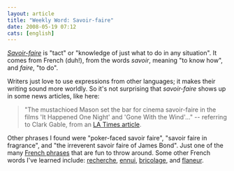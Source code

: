 ```yaml
---
layout: article
title: "Weekly Word: Savoir-faire"
date: 2008-05-19 07:12
cats: [english]
---
```

<em><a href="http://dictionary.reference.com/browse/savoir-faire">Savoir-faire</a></em> is "tact" or "knowledge of just what to do in any situation". It comes from French (duh!), from the words <em>savoir</em>, meaning "to know how", and <em>faire</em>, "to do".

Writers just love to use expressions from other languages; it makes their writing sound more worldly. So it's not surprising that <em>savoir-faire</em> shows up in some news articles, like here:

<blockquote>
"The mustachioed Mason set the bar for cinema savoir-faire in the films 'It Happened One Night' and 'Gone With the Wind'..." -- referring to Clark Gable, from an <a href="http://www.latimes.com/features/printedition/image/la-ig-masonside18-2008may18,0,6439965.story" title="Notable Masons were fashion trendsetters">LA Times article</a>.
</blockquote>

Other phrases I found were "poker-faced savoir faire", "savoir faire in fragrance", and "the irreverent savoir faire of James Bond". Just one of the many <a href="http://en.wikipedia.org/wiki/List_of_French_phrases">French phrases</a> that are fun to throw around. Some other French words I've learned include: <a href="http://learningnerd.com/weekly-word-recherche">recherche</a>, <a href="http://learningnerd.com/weekly-word-ennui">ennui</a>, <a href="http://learningnerd.com/weekly-word-bricolage">bricolage</a>, and <a href="http://learningnerd.com/weekly-word-flaneur">flaneur</a>.
